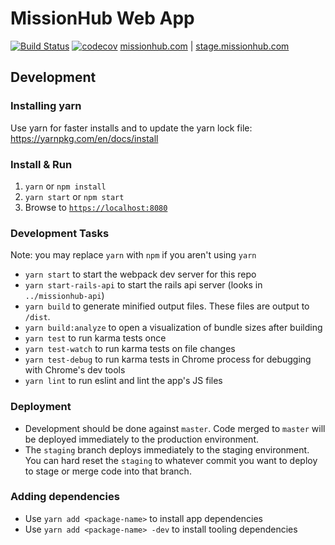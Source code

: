 # MissionHub Web App

[![Build Status](https://travis-ci.org/CruGlobal/missionhub-web.svg?branch=master)](https://travis-ci.org/CruGlobal/missionhub-web) [![codecov](https://codecov.io/gh/CruGlobal/missionhub-web/branch/master/graph/badge.svg)](https://codecov.io/gh/CruGlobal/missionhub-web)
[missionhub.com](https://www.missionhub.com) | [stage.missionhub.com](https://stage.missionhub.com)

## Development

### Installing yarn
Use yarn for faster installs and to update the yarn lock file: https://yarnpkg.com/en/docs/install

### Install & Run

1. `yarn` or `npm install`
2. `yarn start` or `npm start`
3. Browse to [`https://localhost:8080`](https://localhost:8080)

### Development Tasks
Note: you may replace `yarn` with `npm` if you aren't using `yarn`
- `yarn start` to start the webpack dev server for this repo
- `yarn start-rails-api` to start the rails api server (looks in `../missionhub-api`)
- `yarn build` to generate minified output files. These files are output to `/dist`.
- `yarn build:analyze` to open a visualization of bundle sizes after building
- `yarn test` to run karma tests once
- `yarn test-watch` to run karma tests on file changes
- `yarn test-debug` to run karma tests in Chrome process for debugging with Chrome's dev tools
- `yarn lint` to run eslint and lint the app's JS files

### Deployment

- Development should be done against `master`. Code merged to `master` will be deployed immediately to the production environment.
- The `staging` branch deploys immediately to the staging environment. You can hard reset the `staging` to whatever commit you want to deploy to stage or merge code into that branch.

### Adding dependencies

- Use `yarn add <package-name>` to install app dependencies
- Use `yarn add <package-name> -dev` to install tooling dependencies
